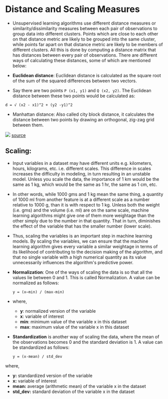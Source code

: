 # Distance and Scaling Measures

- Unsupervised learning algorithms use different distance measures or similarity/dissimilarity measures between each pair of observations to group data into different clusters. Points which are close to each other on that distance metric are likely to be grouped into the same cluster, while points far apart on that distance metric are likely to be members of different clusters. All this is done by computing a distance matrix that has distances between every pair of observations. There are different ways of calculating these distances, some of which are mentioned below:

- **Euclidean distance**: Euclidean distance is calculated as the square root of the sum of the squared differences between two vectors.

- Say there are two points `P (x1, y1)` and `Q (x2, y2)`. The Euclidean distance between these two points would be calculated as:

`d = √ (x2 - x1)^2 + (y2 -y1)^2`

- Manhattan distance: Also called city block distance, it calculates the distance between two points by drawing an orthogonal, zig-zag grid between them.

![](https://olympus.mygreatlearning.com/courses/74508/files/4905866/preview?verifier=j5or47u9YGBDBdxnwnnxAodXuAoelDFtKvxljbut)
[source](https://aigents.co/blog/publication/distance-metrics-for-machine-learning)

## Scaling:

- Input variables in a dataset may have different units e.g. kilometers, hours, kilograms, etc. i.e. different scales. This difference in scales increases the difficulty in modeling, in turn resulting in an unstable model. Unless you scale the data, the importance of 1 km would be the same as 1 kg, which would be the same as 1 hr, the same as 1 cm, etc.

- In other words, while 1000 gms and 1 kg mean the same thing, a quantity of 1000 ml from another feature is at a different scale as a number relative to 1000 g, than it is with respect to 1 kg. Unless both the weight (i.e. gms) and the volume (i.e. ml) are on the same scale, machine learning algorithms might give one of them more weightage than the other simply due to the number in that quantity. That in turn, diminishes the effect of the variable that has the smaller number (lower scale).

- Thus, scaling the variables is an important step in machine learning models. By scaling the variables, we can ensure that the machine learning algorithm gives every variable a similar weightage in terms of its likelihood of contributing to the decision making of the algorithm, and that no single variable with a high numerical quantity as its value unnecessarily influences the algorithm's predictive power.

- **Normalization**: One of the ways of scaling the data is so that all the values lie between 0 and 1. This is called Normalization. A value can be normalized as follows:

  `y = (x–min) / (max-min)`

- where,

  - **y**: normalized version of the variable
  - **x**: variable of interest
  - **min**: minimum value of the variable x in this dataset
  - **max**: maximum value of the variable x in this dataset

- **Standardization** is another way of scaling the data, where the mean of the observations becomes 0 and the standard deviation is 1. A value can be standardized as follows:

  `y = (x-mean) / std_dev`

where,

- **y:** standardized version of the variable
- **x:** variable of interest
- **mean:** average (arithmetic mean) of the variable x in the dataset
- **std_dev:** standard deviation of the variable x in the dataset
